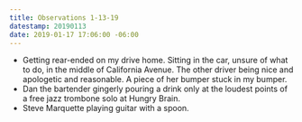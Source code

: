 ```yaml
---
title: Observations 1-13-19
datestamp: 20190113
date: 2019-01-17 17:06:00 -06:00
---
```


- Getting rear-ended on my drive home. Sitting in the car, unsure of what to do, in the middle of California Avenue. The other driver being nice and apologetic and reasonable. A piece of her bumper stuck in my bumper.
- Dan the bartender gingerly pouring a drink only at the loudest points of a free jazz trombone solo at Hungry Brain.
- Steve Marquette playing guitar with a spoon.
